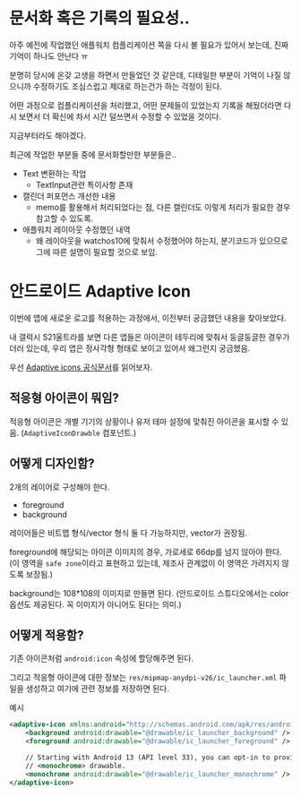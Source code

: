 # 문서화 혹은 기록의 필요성..

아주 예전에 작업했던 애플워치 컴플리케이션 쪽을 다시 볼 필요가 있어서 보는데, 진짜 기억이 하나도 안난다 ㅠ

분명히 당시에 온갖 고생을 하면서 만들었던 것 같은데, 디테일한 부분이 기억이 나질 않으니까 수정하기도 조심스럽고 제대로 하는건가 하는 걱정이 된다.

어떤 과정으로 컴플리케이션을 처리했고, 어떤 문제들이 있었는지 기록을 해뒀더라면 다시 보면서 더 확신에 차서 시간 덜쓰면서 수정할 수 있었을 것이다.

지금부터라도 해야겠다.

최근에 작업한 부분들 중에 문서화할만한 부분들은..

- Text 변환하는 작업
  - TextInput관련 특이사항 존재
- 캘린더 퍼포먼스 개선한 내용
  - memo를 활용해서 처리되었다는 점, 다른 캘린더도 이렇게 처리가 필요한 경우 참고할 수 있도록.
- 애플워치 레이아웃 수정했던 내역
  - 왜 레이아웃을 watchos10에 맞춰서 수정했어야 하는지, 분기코드가 있으므로 그에 따른 설명이 필요할 것으로 보임.

# 안드로이드 Adaptive Icon

이번에 앱에 새로운 로고를 적용하는 과정에서, 이전부터 궁금했던 내용을 찾아보았다.

내 갤럭시 S21울트라를 보면 다른 앱들은 아이콘이 테두리에 맞춰서 둥글둥글한 경우가 더러 있는데, 우리 앱은 정사각형 형태로 보이고 있어서 왜그런지 궁금했음.

우선 [Adaptive icons 공식문서](https://developer.android.com/develop/ui/views/launch/icon_design_adaptive)를 읽어보자.

## 적응형 아이콘이 뭐임?

적응형 아이콘은 개별 기기의 상황이나 유저 테마 설정에 맞춰진 아이콘을 표시할 수 있음. (`AdaptiveIconDrawble` 컴포넌트.)

## 어떻게 디자인함?

2개의 레이어로 구성해야 한다.

- foreground
- background

레이어들은 비트맵 형식/vector 형식 둘 다 가능하지만, vector가 권장됨.

foreground에 해당되는 아이콘 이미지의 경우, 가로세로 66dp를 넘지 않아야 한다. (이 영역을 `safe zone`이라고 표현하고 있는데, 제조사 관계없이 이 영역은 가려지지 않도록 보장됨.)

background는 108\*108의 이미지로 만들면 된다. (안드로이드 스튜디오에서는 color 옵션도 제공된다. 꼭 이미지가 아니어도 된다는 의미.)

## 어떻게 적용함?

기존 아이콘처럼 `android:icon` 속성에 할당해주면 된다.

그리고 적응형 아이콘에 대한 정보는 `res/mipmap-anydpi-v26/ic_launcher.xml` 파일을 생성하고 여기에 관련 정보를 저장하면 된다.

예시

```xml
<adaptive-icon xmlns:android="http://schemas.android.com/apk/res/android">
    <background android:drawable="@drawable/ic_launcher_background" />
    <foreground android:drawable="@drawable/ic_launcher_foreground" />

    // Starting with Android 13 (API level 33), you can opt-in to providing a
    // <monochrome> drawable.
    <monochrome android:drawable="@drawable/ic_launcher_monochrome" />
</adaptive-icon>
```
